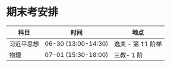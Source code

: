 # 期末考安排

  科目 | 时间 | 地点 |
 | - | - | - |
 | 习近平思想 | 06-30 (13:00-14:30) | 逸夫 - 第 11 阶梯 |
 | 物理 | 07-01 (15:30-18:00) | 三教- 1 阶 |
